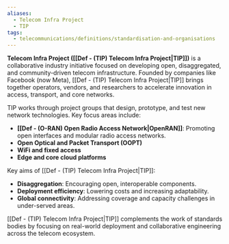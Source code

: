 ```yaml
---
aliases:
  - Telecom Infra Project
  - TIP
tags:
  - telecommunications/definitions/standardisation-and-organisations
---
```


**Telecom Infra Project ([[Def - (TIP) Telecom Infra Project|TIP]])** is a collaborative industry initiative focused on developing open, disaggregated, and community-driven telecom infrastructure. Founded by companies like Facebook (now Meta), [[Def - (TIP) Telecom Infra Project|TIP]] brings together operators, vendors, and researchers to accelerate innovation in access, transport, and core networks.

TIP works through project groups that design, prototype, and test new network technologies. Key focus areas include:
- **[[Def - (O-RAN) Open Radio Access Network|OpenRAN]]**: Promoting open interfaces and modular radio access networks.
- **Open Optical and Packet Transport (OOPT)**
- **WiFi and fixed access**
- **Edge and core cloud platforms**

Key aims of [[Def - (TIP) Telecom Infra Project|TIP]]:
- **Disaggregation**: Encouraging open, interoperable components.
- **Deployment efficiency**: Lowering costs and increasing adaptability.
- **Global connectivity**: Addressing coverage and capacity challenges in under-served areas.

[[Def - (TIP) Telecom Infra Project|TIP]] complements the work of standards bodies by focusing on real-world deployment and collaborative engineering across the telecom ecosystem.
